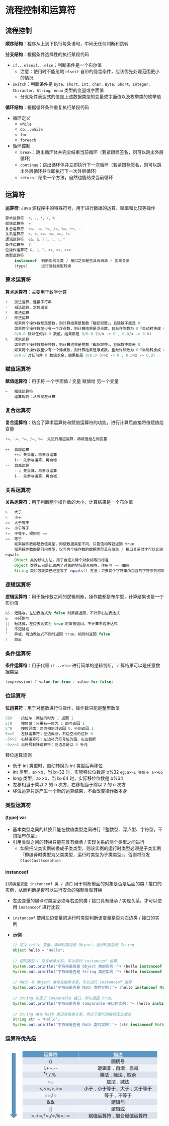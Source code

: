 # 流程控制和运算符

## 流程控制

**顺序结构**：程序从上到下执行每条语句，中间无任何判断和跳转

**分支结构**：根据条件选择性的执行某段代码

- `if...elseif...else`：判断条件是一个布尔值
  - 注意：使用时不能忽略 `elseif` 自带的隐含条件，应该优先处理范围更小的情况
- `switch`：判断条件是 `byte、short、int、char、Byte、Short、Integer、Character、String、enum` 类型的变量或字面值
  - 分支条件表达式的值是上述数据类型的变量或字面值以及枚举类的枚举值

**循环结构**：根据循环条件重复执行某段代码

- 循环定义
  - `while`
  - `do...while`
  - `for`
  - `foreach`
- 循环控制
  - `break`：跳出循环体并完全结束当前循环（若紧跟标签名，则可以跳出外层循环)
  - `continue`：跳出循环体并立即执行下一次循环（若紧跟标签名，则可以跳出外层循环并立即执行下一次外层循环)
  - `return`：结束一个方法，自然也能结束当前循环

## 运算符

**运算符**: Java 源程序中的特殊符号，用于进行数据的运算、赋值和比较等操作

```java
算术运算符  +、-、*、/、%
赋值运算符  =
复合运算符  +=、-=、*=、/=、%=、++、--
关系运算符  >、<、>=、<=、==、!=
逻辑运算符  &&、&、||、|、!、^
条件运算符  ?:
位操作运算符 &、|、^、<<、>>、>>>
类型运算符
    instanceof  判断实例与类 / 接口之间是否具有继承 / 实现关系
    (type)      进行强制类型转换
```

### 算术运算符

**算术运算符**：主要用于数学计算

```java
+   加法运算、连接字符串
-   减法运算、求负运算
*   乘法运算
/   除法运算
    如果两个操作数都是整数，则计算结果是整数『截断取整』，且除数不能是 0
    如果两个操作数至少有一个浮点数，则计算结果是浮点数，且允许除数为 0『自动转换成 0.0』，结果为±无穷大
    0/0.0 除以任何非 0 数值，结果都是 0/0.0 (0/x -> 0 , 0.0/x -> 0.0)
%   求余运算
    如果两个操作数都是整数，则计算结果是整数『截断取整』，且除数不能是 0
    如果两个操作数至少有一个浮点数，则计算结果是浮点数，且允许除数为 0『自动转换成 0.0』，结果为非数 NaN
    0/0.0 对任何非 0 数值求余，结果都是 0/0.0 (0%x -> 0 , 0.0%x -> 0.0)
```

### 赋值运算符

**赋值运算符**：用于将 一个字面值 / 变量 赋值给 另一个变量

```java
=   赋值运算符
    运算规则：从右向左计算
```

### 复合运算符

**复合运算符**：结合了算术运算符和赋值运算符的功能，进行计算后直接将值赋值给变量

```java
+=、-=、*=、/=、%=  先进行相应运算，再赋值给左侧变量

++  自增运算
    ++i 先自增，再参与运算
    i++ 先参与运算，再自增
--  自减运算
    --i 先自减，再参与运算
    i-- 先参与运算，再自减
```

### 关系运算符

**关系运算符**：用于判断两个操作数的大小，计算结果是一个布尔值

```java
>   大于
<   小于
>=  大于等于
<=  小于等于
!=  不等于，规则同 ==
==  等于
    如果操作数都是数值类型，即使数据类型不同，只要值相等就返回 true
    如果操作数都是引用类型，仅当两个操作数的数据类型具有继承 / 接口关系时才可以比较，仅当两个引用变量指向同一个对象时才返回 true
equals
    Object 类的默认方法，用于自定义两个对象相等的标准
    Object 类默认只是比较两个对象的地址是否相等，作用与 == 相同
    String 类和包装类已经重写了 equals() 方法：只要两个字符串所包含的字符序列相同，则返回 true
```

### 逻辑运算符

**逻辑运算符**：用于操作数之间的逻辑判断，操作数都是布尔型，计算结果也是一个布尔值

```java
&&  短路与，左边表达式为 false 时直接返回，不计算右边表达式
&   不短路与
||  短路或，左边表达式为 true 时直接返回，不计算右边表达式
|   不短路或
^   异或，两边表达式不同时返回 true，相同时返回 false
!   取反
```

### 条件运算符

**条件运算符**：用于代替 `if...else` 进行简单的逻辑判断，计算结果可以是任意数据类型

```java
(expression) ? value-for-true : value-for-false;
```

### 位运算符

**位运算符**：用于对整数进行位操作，操作数只能是整型数值

```java
5&9    按位与：两位同时为 1 返回 1
5|9    按位或：只要有一位为 1 即可返回 1
5^9    按位异或：两位相同时返回 0，不同返回 1
5<<2   左移运算符：左边截断，右边空出的位补 0
-5>>2  右移运算符：左边补充符号位的值，右边截断
-5>>>2 无符号右移运算符：左边总是以 0 补充
```

移位运算规则

- 低于 int 类型时，自动转换为 int 类型后再移位
- int 类型，a>>b，当 b>32 时，实际移位位数是 b%32 `eg:a>>1 等价于 a>>65`
- long 类型，a>>b，当 b>64 时，实际移位位数是 b%64
- 左移相当于乘以 2 的 n 次方，右移相当于除以 2 的 n 次方
- 移位运算只是产生一个新的运算结果，不会改变操作数本身

### 类型运算符

#### (type) var

- 基本类型之间的转换只能在数值类型之间进行『整数型、浮点型、字符型，不包括布尔型』
- 引用类型之间的转换只能在具有继承 / 实现关系的两个类型之间进行
  - 如果把父类实例转换成子类类型，则该实例的运行时类型必须是子类实例『即编译时类型为父类类型，运行时类型为子类类型』，否则将引发 `ClassCastException`

#### instanceof

`引用类型变量 instanceof 类 / 接口` 用于判断前面的对象是否是后面的类 / 接口的实例，从而判断是否可以进行安全的强制类型转换

- 左边变量的编译时类型必须与右边的类 / 接口具有继承 / 实现关系，才可以使用 `instanceof` 进行比较
- `instanceof` 使用左边变量的运行时类型判断该变量是否为右边类 / 接口的实例
- **示例**

    ```java
    // 定义 hello 变量，编译时类型是 Object，运行时类型是 String
    Object hello = "Hello";
    
    // 相同类型 / 存在继承关系，可以进行 instanceof 运算。
    System.out.println("字符串是否是 Object 类的实例："+ (hello instanceof Object)); // true
    System.out.println("字符串是否是 String 类的实例："+ (hello instanceof String)); // true

    // Math 与 Object 类存在继承关系，可以进行 instanceof 运算
    System.out.println("字符串是否是 Math 类的实例："+ (hello instanceof Math)); // false（运行时类型不一致）

    // String 实现了 Comparable 接口，所以返回 true。
    System.out.println("字符串是否是 Comparable 接口的实例："+ (hello instanceof Comparable));
    
    // String 类与 Math 类没有继承关系，所以下面代码编译无法通过
    String str = "Hello";
    System.out.println("字符串是否是 Math 类的实例："+ (str instanceof Math));
    ```

### 运算符优先级

![运算符优先级]

[运算符优先级]: /docs/images/notes/java/operator-priority.png
